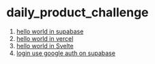 
# daily_product_challenge

1. [hello world in supabase](https://github.com/mkXultra/hello_world_in_supabase)
1. [hello world in vercel](https://github.com/mkXultra/hello_world_in_vercel)
1. [hello world in Svelte](https://github.com/mkXultra/hello_world_in_svelte)
1. [login use google auth on supabase](https://github.com/mkXultra/login_use_google_auth_on_supabase)
